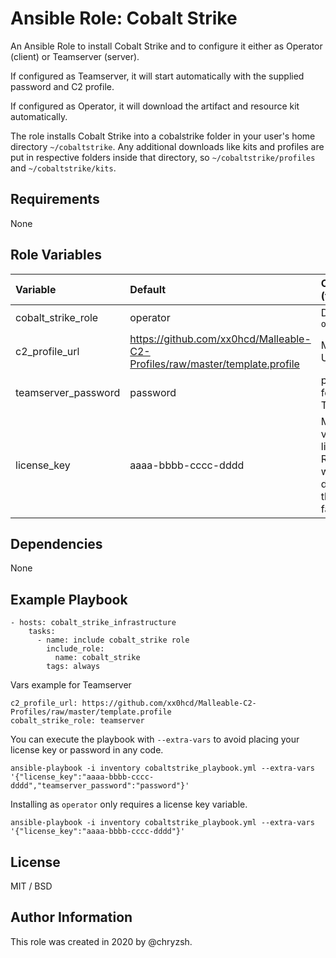 Ansible Role: Cobalt Strike
=========

An Ansible Role to install Cobalt Strike and to configure it either as Operator (client) or Teamserver (server).

If configured as Teamserver, it will start automatically with the supplied password and C2 profile.

If configured as Operator, it will download the artifact and resource kit automatically.

The role installs Cobalt Strike into a cobalstrike folder in your user's home directory `~/cobaltstrike`. Any additional downloads like kits and profiles are put in respective folders inside that directory, so `~/cobaltstrike/profiles` and `~/cobaltstrike/kits`.

Requirements
------------

None

Role Variables
--------------

| Variable                          | Default                 | Comments (type)                                                                                                                                                                       |
| :-------------------------------- | :---------------------- | :------------------------------------------------------------------------------------------------------------------------------------------------------------------------------------ |
| cobalt_strike_role            | operator                   | Defaults to `operator`
| c2_profile_url            | https://github.com/xx0hcd/Malleable-C2-Profiles/raw/master/template.profile                   | Must be a URL
| teamserver_password            | password                   | password for your Teamserver
| license_key            | aaaa-bbbb-cccc-dddd                   | Must be a valid license key. Running with the default in this role will fail.

Dependencies
------------

None

Example Playbook
----------------

    - hosts: cobalt_strike_infrastructure
        tasks:
          - name: include cobalt_strike role
            include_role:
              name: cobalt_strike
            tags: always

Vars example for Teamserver

    c2_profile_url: https://github.com/xx0hcd/Malleable-C2-Profiles/raw/master/template.profile
    cobalt_strike_role: teamserver

You can execute the playbook with `--extra-vars` to avoid placing your license key or password in any code.

    ansible-playbook -i inventory cobaltstrike_playbook.yml --extra-vars '{"license_key":"aaaa-bbbb-cccc-dddd","teamserver_password":"password"}'

Installing as `operator` only requires a license key variable.

    ansible-playbook -i inventory cobaltstrike_playbook.yml --extra-vars '{"license_key":"aaaa-bbbb-cccc-dddd"}'



License
-------

MIT / BSD

Author Information
------------------

This role was created in 2020 by @chryzsh. 